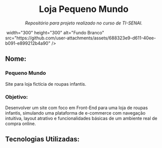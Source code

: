 <h1 align="center">Loja Pequeno Mundo</h1>
<p align="center"><i>Repositório para projeto realizado no curso de TI-SENAI.</i></p>
<img align="center"> width="300" height="300" alt="Fundo Branco" src="https://github.com/user-attachments/assets/688323e9-d611-40ee-b091-e899212b4a90" />

## Nome:
### Pequeno Mundo
Site para loja fictícia de roupas infantis.

### Objetivo: 
Desenvolver um site com foco em Front-End para uma loja de roupas infantis, simulando uma plataforma de e-commerce com navegação intuitiva, layout atrativo e funcionalidades básicas de um ambiente real de compra online. 

## Tecnologias Utilizadas:






